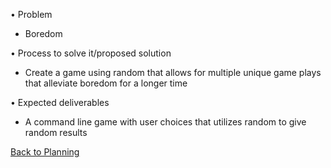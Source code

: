 
•	Problem
- Boredom
  
•	Process to solve it/proposed solution
  -	Create a game using random that allows for multiple unique game plays that alleviate boredom for a longer time
    
•	Expected deliverables 
  -	A command line game with user choices that utilizes random to give random results

[Back to Planning](https://github.com/SirRexOfRider/CYBR404-UNK-Oregon-Trail/blob/main/Project/Planning/Planning.md)
 
